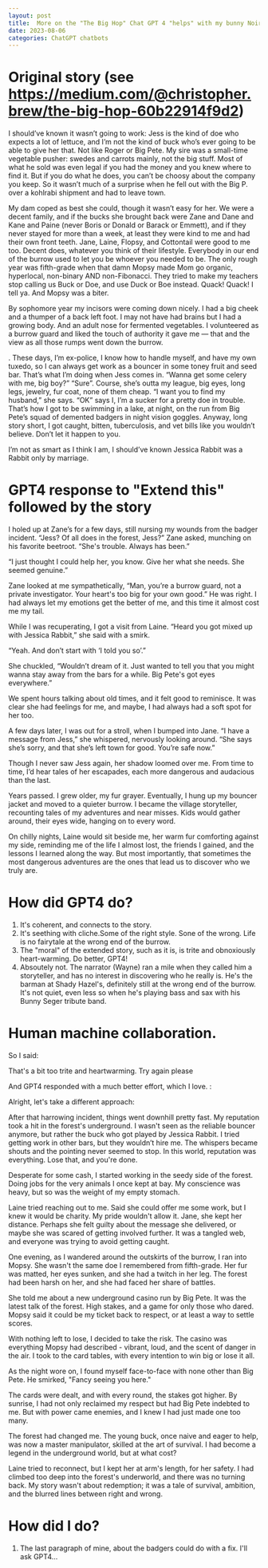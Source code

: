 ```yaml
---
layout: post
title:  More on the "The Big Hop" Chat GPT 4 "helps" with my bunny Noir
date: 2023-08-06
categories: ChatGPT chatbots
---
```

# Original story (see https://medium.com/@christopher.brew/the-big-hop-60b22914f9d2) 

I should’ve known it wasn’t going to work: Jess is the kind of doe who expects a lot of lettuce, and I’m not the kind of buck who’s ever going to be able to give her that. Not like Roger or Big Pete. My sire was a small-time vegetable pusher: swedes and carrots mainly, not the big stuff. Most of what he sold was even legal if you had the money and you knew where to find it. But if you do what he does, you can’t be choosy about the company you keep. So it wasn’t much of a surprise when he fell out with the Big P. over a kohlrabi shipment and had to leave town.

My dam coped as best she could, though it wasn’t easy for her. We were a decent family, and if the bucks she brought back were Zane and Dane and Kane and Paine (never Boris or Donald or Barack or Emmett), and if they never stayed for more than a week, at least they were kind to me and had their own front teeth. Jane, Laine, Flopsy, and Cottontail were good to me too. Decent does, whatever you think of their lifestyle. Everybody in our end of the burrow used to let you be whoever you needed to be. The only rough year was fifth-grade when that damn Mopsy made Mom go organic, hyperlocal, non-binary AND non-Fibonacci. They tried to make my teachers stop calling us Buck or Doe, and use Duck or Boe instead. Quack! Quack! I tell ya. And Mopsy was a biter.

By sophomore year my incisors were coming down nicely. I had a big cheek and a thumper of a back left foot. I may not have had brains but I had a growing body. And an adult nose for fermented vegetables. I volunteered as a burrow guard and liked the touch of authority it gave me — that and the view as all those rumps went down the burrow.

.
These days, I’m ex-police, I know how to handle myself, and have my own tuxedo, so I can always get work as a bouncer in some toney fruit and seed bar. That’s what I’m doing when Jess comes in. “Wanna get some celery with me, big boy?” “Sure”. Course, she’s outta my league, big eyes, long legs, jewelry, fur coat, none of them cheap. “I want you to find my husband,” she says. “OK” says I, I’m a sucker for a pretty doe in trouble. That’s how I got to be swimming in a lake, at night, on the run from Big Pete’s squad of demented badgers in night vision goggles. Anyway, long story short, I got caught, bitten, tuberculosis, and vet bills like you wouldn’t believe. Don’t let it happen to you.

I’m not as smart as I think I am, I should’ve known Jessica Rabbit was a Rabbit only by marriage.

# GPT4 response to "Extend this" followed by the story

I holed up at Zane’s for a few days, still nursing my wounds from the badger incident. “Jess? Of all does in the forest, Jess?” Zane asked, munching on his favorite beetroot. “She's trouble. Always has been.”

“I just thought I could help her, you know. Give her what she needs. She seemed genuine.”

Zane looked at me sympathetically, “Man, you’re a burrow guard, not a private investigator. Your heart's too big for your own good.” He was right. I had always let my emotions get the better of me, and this time it almost cost me my tail.

While I was recuperating, I got a visit from Laine. “Heard you got mixed up with Jessica Rabbit,” she said with a smirk.

“Yeah. And don’t start with ‘I told you so’.”

She chuckled, “Wouldn’t dream of it. Just wanted to tell you that you might wanna stay away from the bars for a while. Big Pete's got eyes everywhere.”

We spent hours talking about old times, and it felt good to reminisce. It was clear she had feelings for me, and maybe, I had always had a soft spot for her too.

A few days later, I was out for a stroll, when I bumped into Jane. “I have a message from Jess,” she whispered, nervously looking around. “She says she’s sorry, and that she’s left town for good. You’re safe now.”

Though I never saw Jess again, her shadow loomed over me. From time to time, I’d hear tales of her escapades, each more dangerous and audacious than the last.

Years passed. I grew older, my fur grayer. Eventually, I hung up my bouncer jacket and moved to a quieter burrow. I became the village storyteller, recounting tales of my adventures and near misses. Kids would gather around, their eyes wide, hanging on to every word.

On chilly nights, Laine would sit beside me, her warm fur comforting against my side, reminding me of the life I almost lost, the friends I gained, and the lessons I learned along the way. But most importantly, that sometimes the most dangerous adventures are the ones that lead us to discover who we truly are.

# How did GPT4 do?

  1. It's coherent, and connects to the story. 
  2. It's seething with cliche.Some of the right style. Sone of the wrong. Life is no fairytale at the wrong end of the burrow.
  3. The "moral" of the extended story, such as it is, is trite and obnoxiously heart-warming. Do better, GPT4!
  4. Absoutely not. The narrator (Wayne) ran a mile when they called him a storyteller, and has no interest in discovering who he really is. He's the barman at Shady Hazel's, definitely still at the wrong end of the burrow. It's not quiet, even less so when he's playing bass and sax with his Bunny Seger tribute band.

# Human machine collaboration. 

So I said:

That's a bit too trite and heartwarming. Try again please

And GPT4 responded with a much better effort, which I love. :


Alright, let's take a different approach:

After that harrowing incident, things went downhill pretty fast. My reputation took a hit in the forest's underground. I wasn't seen as the reliable bouncer anymore, but rather the buck who got played by Jessica Rabbit. I tried getting work in other bars, but they wouldn’t hire me. The whispers became shouts and the pointing never seemed to stop. In this world, reputation was everything. Lose that, and you're done.

Desperate for some cash, I started working in the seedy side of the forest. Doing jobs for the very animals I once kept at bay. My conscience was heavy, but so was the weight of my empty stomach.

Laine tried reaching out to me. Said she could offer me some work, but I knew it would be charity. My pride wouldn't allow it. Jane, she kept her distance. Perhaps she felt guilty about the message she delivered, or maybe she was scared of getting involved further. It was a tangled web, and everyone was trying to avoid getting caught.

One evening, as I wandered around the outskirts of the burrow, I ran into Mopsy. She wasn't the same doe I remembered from fifth-grade. Her fur was matted, her eyes sunken, and she had a twitch in her leg. The forest had been harsh on her, and she had faced her share of battles.

She told me about a new underground casino run by Big Pete. It was the latest talk of the forest. High stakes, and a game for only those who dared. Mopsy said it could be my ticket back to respect, or at least a way to settle scores.

With nothing left to lose, I decided to take the risk. The casino was everything Mopsy had described - vibrant, loud, and the scent of danger in the air. I took to the card tables, with every intention to win big or lose it all.

As the night wore on, I found myself face-to-face with none other than Big Pete. He smirked, "Fancy seeing you here."

The cards were dealt, and with every round, the stakes got higher. By sunrise, I had not only reclaimed my respect but had Big Pete indebted to me. But with power came enemies, and I knew I had just made one too many.

The forest had changed me. The young buck, once naive and eager to help, was now a master manipulator, skilled at the art of survival. I had become a legend in the underground world, but at what cost?

Laine tried to reconnect, but I kept her at arm's length, for her safety. I had climbed too deep into the forest's underworld, and there was no turning back. My story wasn't about redemption; it was a tale of survival, ambition, and the blurred lines between right and wrong.



# How did I do?

  1. The last paragraph of mine, about the badgers could do with a fix. I'll ask GPT4...
